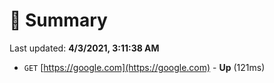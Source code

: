 # 📖 Summary
Last updated: **4/3/2021, 3:11:38 AM**

- `GET` [https://google.com](https://google.com) - **Up** (121ms)
